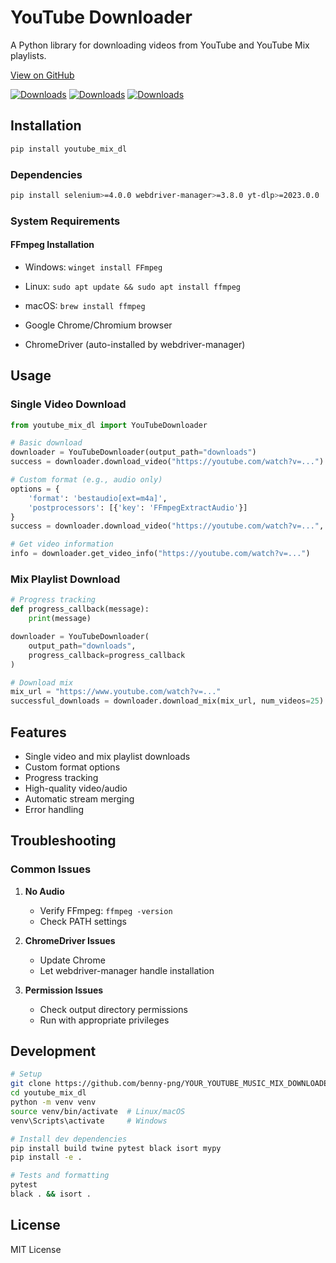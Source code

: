 # YouTube Downloader

A Python library for downloading videos from YouTube and YouTube Mix playlists.

[View on GitHub](https://github.com/benny-png/YOUR_YOUTUBE_MUSIC_MIX_DOWNLOADER)

[![Downloads](https://pepy.tech/badge/youtube-mix-dl)](https://pepy.tech/project/youtube-mix-dl)
[![Downloads](https://pepy.tech/badge/youtube-mix-dl/month)](https://pepy.tech/project/youtube-mix-dl)
[![Downloads](https://pepy.tech/badge/youtube-mix-dl/week)](https://pepy.tech/project/youtube-mix-dl)

## Installation

```bash
pip install youtube_mix_dl
```

### Dependencies
```bash
pip install selenium>=4.0.0 webdriver-manager>=3.8.0 yt-dlp>=2023.0.0
```

### System Requirements

#### FFmpeg Installation
- Windows: `winget install FFmpeg`
- Linux: `sudo apt update && sudo apt install ffmpeg`
- macOS: `brew install ffmpeg`

- Google Chrome/Chromium browser
- ChromeDriver (auto-installed by webdriver-manager)

## Usage

### Single Video Download
```python
from youtube_mix_dl import YouTubeDownloader

# Basic download
downloader = YouTubeDownloader(output_path="downloads")
success = downloader.download_video("https://youtube.com/watch?v=...")

# Custom format (e.g., audio only)
options = {
    'format': 'bestaudio[ext=m4a]',
    'postprocessors': [{'key': 'FFmpegExtractAudio'}]
}
success = downloader.download_video("https://youtube.com/watch?v=...", options)

# Get video information
info = downloader.get_video_info("https://youtube.com/watch?v=...")
```

### Mix Playlist Download
```python
# Progress tracking
def progress_callback(message):
    print(message)

downloader = YouTubeDownloader(
    output_path="downloads",
    progress_callback=progress_callback
)

# Download mix
mix_url = "https://www.youtube.com/watch?v=..."
successful_downloads = downloader.download_mix(mix_url, num_videos=25)
```

## Features

- Single video and mix playlist downloads
- Custom format options
- Progress tracking
- High-quality video/audio
- Automatic stream merging
- Error handling

## Troubleshooting

### Common Issues

1. **No Audio**
   - Verify FFmpeg: `ffmpeg -version`
   - Check PATH settings

2. **ChromeDriver Issues**
   - Update Chrome
   - Let webdriver-manager handle installation

3. **Permission Issues**
   - Check output directory permissions
   - Run with appropriate privileges

## Development

```bash
# Setup
git clone https://github.com/benny-png/YOUR_YOUTUBE_MUSIC_MIX_DOWNLOADER.git
cd youtube_mix_dl
python -m venv venv
source venv/bin/activate  # Linux/macOS
venv\Scripts\activate     # Windows

# Install dev dependencies
pip install build twine pytest black isort mypy
pip install -e .

# Tests and formatting
pytest
black . && isort .
```

## License

MIT License